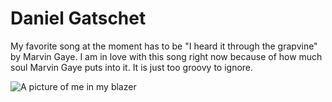 # Daniel Gatschet
My favorite song at the moment has to be "I heard it through the grapvine" by Marvin Gaye. I am in love with this song right now because of how much soul Marvin Gaye puts into it. It is just too groovy to ignore.

![A picture of me in my blazer](C:/Users/s539702/Downloads/Snapchat-902258160.jpg)
